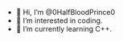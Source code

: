 - 👋 Hi, I’m @0HalfBloodPrince0
- 👀 I’m interested in coding.
- 🌱 I’m currently learning C++.

<!---
0HalfBloodPrince0/0HalfBloodPrince0 is a ✨ special ✨ repository because its `README.md` (this file) appears on your GitHub profile.
You can click the Preview link to take a look at your changes.
--->
